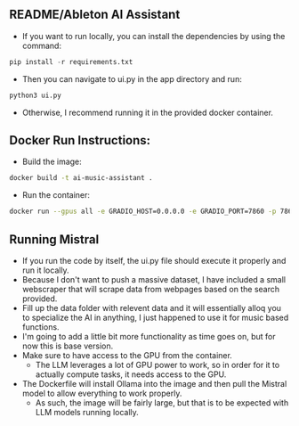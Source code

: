 ## README/Ableton AI Assistant

- If you want to run locally, you can install the dependencies by using the command:
```python
pip install -r requirements.txt
```
- Then you can navigate to ui.py in the app directory and run:
```python
python3 ui.py
```
- Otherwise, I recommend running it in the provided docker container.
## Docker Run Instructions:
- Build the image:
```bash
docker build -t ai-music-assistant .
```
- Run the container:
```bash
docker run --gpus all -e GRADIO_HOST=0.0.0.0 -e GRADIO_PORT=7860 -p 7860:7860 ai-music-assistant
```
## Running Mistral
- If you run the code by itself, the ui.py file should execute it properly and run it locally.
- Because I don't want to push a massive dataset, I have included a small webscraper that will scrape data from webpages based on the search provided.
- Fill up the data folder with relevent data and it will essentially alloq you to specialize the AI in anything, I just happened to use it for music based functions.
- I'm going to add a little bit more functionality as time goes on, but for now this is base version.
- Make sure to have access to the GPU from the container.
    - The LLM leverages a lot of GPU power to work, so in order for it to actually compute tasks, it needs access to the GPU.
- The Dockerfile will install Ollama into the image and then pull the Mistral model to allow everything to work properly.
    - As such, the image will be fairly large, but that is to be expected with LLM models running locally.